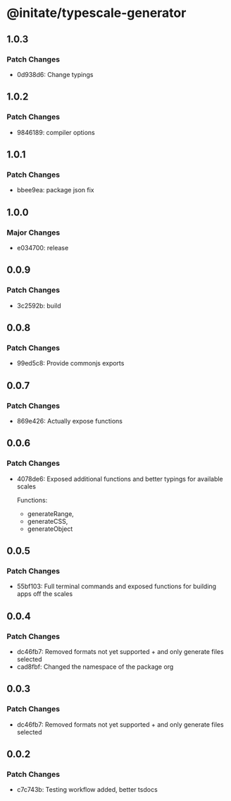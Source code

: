 # @initate/typescale-generator

## 1.0.3

### Patch Changes

- 0d938d6: Change typings

## 1.0.2

### Patch Changes

- 9846189: compiler options

## 1.0.1

### Patch Changes

- bbee9ea: package json fix

## 1.0.0

### Major Changes

- e034700: release

## 0.0.9

### Patch Changes

- 3c2592b: build

## 0.0.8

### Patch Changes

- 99ed5c8: Provide commonjs exports

## 0.0.7

### Patch Changes

- 869e426: Actually expose functions

## 0.0.6

### Patch Changes

- 4078de6: Exposed additional functions and better typings for available scales

  Functions:

  - generateRange,
  - generateCSS,
  - generateObject

## 0.0.5

### Patch Changes

- 55bf103: Full terminal commands and exposed functions for building apps off the scales

## 0.0.4

### Patch Changes

- dc46fb7: Removed formats not yet supported + and only generate files selected
- cad8fbf: Changed the namespace of the package org

## 0.0.3

### Patch Changes

- dc46fb7: Removed formats not yet supported + and only generate files selected

## 0.0.2

### Patch Changes

- c7c743b: Testing workflow added, better tsdocs
